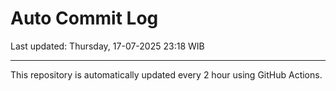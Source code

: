 # Auto Commit Log

Last updated: Thursday, 17-07-2025 23:18 WIB

---

This repository is automatically updated every 2 hour using GitHub Actions.
